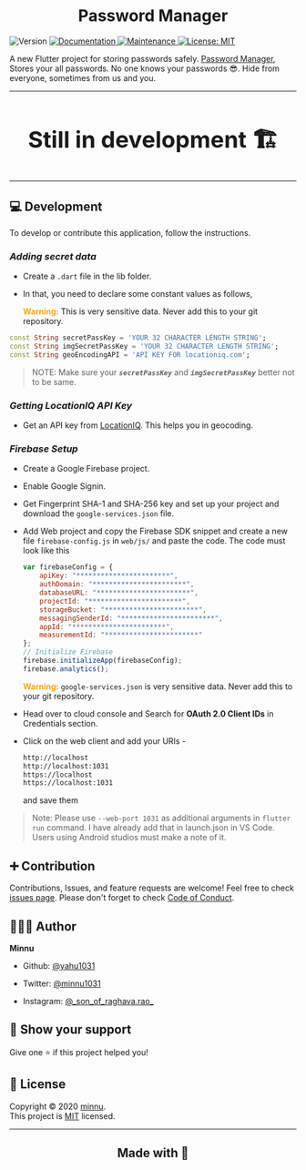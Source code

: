 <h1 align="center">Password Manager</h1>

<p>
  <img alt="Version" src="https://img.shields.io/badge/version-2.5.0--alpha-orange.svg?cacheSeconds=2592000" />
  <a href="https://github.com/yahu1031/passman#readme" target="_blank">
    <img alt="Documentation" src="https://img.shields.io/badge/documentation-no-brightgreen.svg" />
  </a>
  <a href="https://github.com/yahu1031/passman/graphs/commit-activity" target="_blank">
    <img alt="Maintenance" src="https://img.shields.io/badge/Maintained%3F-yes-green.svg" />
  </a>
  <a href="https://github.com/yahu1031/passman/blob/main/LICENSE" target="_blank">
    <img alt="License: MIT" src="https://img.shields.io/github/license/yahu1031/passman" />
  </a>
</p>

A new Flutter project for storing passwords safely. [Password Manager](https://password-magnager.web.app), Stores your all passwords. No one knows your passwords 😎. Hide from everyone, sometimes from us and you.

---

<h2 align="center" style="font-size: 40px">Still in development 🏗️</h2>

---

## 💻 Development ##

To develop or contribute this application, follow the instructions.

### _Adding secret data_ ###

- Create a `.dart` file in the lib folder.

- In that, you need to declare some constant values as follows,

    <span style="color:orange"><b>Warning:</b></span> This is very sensitive data. Never add this to your git repository.

```dart
const String secretPassKey = 'YOUR 32 CHARACTER LENGTH STRING';
const String imgSecretPassKey = 'YOUR 32 CHARACTER LENGTH STRING';
const String geoEncodingAPI = 'API KEY FOR locationiq.com';
```

> NOTE: Make sure your ***`secretPassKey`*** and ***`imgSecretPassKey`*** better not to be same.

### _Getting LocationIQ API Key_ ###

- Get an API key from [LocationIQ](https://my.locationiq.com/dashboard#accesstoken). This helps you in geocoding.

### _Firebase Setup_ ###

- Create a Google Firebase project.

- Enable Google Signin.

- Get Fingerprint SHA-1 and SHA-256 key and set up your project and download the `google-services.json` file.

- Add Web project and copy the Firebase SDK snippet and create a new file `firebase-config.js` in `web/js/` and paste the code. The code must look like this

    ```js
    var firebaseConfig = {
        apiKey: "***********************",
        authDomain: "***********************",
        databaseURL: "***********************",
        projectId: "***********************",
        storageBucket: "***********************",
        messagingSenderId: "***********************",
        appId: "***********************",
        measurementId: "***********************"
    };
    // Initialize Firebase
    firebase.initializeApp(firebaseConfig);
    firebase.analytics();
    ```

    <span style="color:orange"><b>Warning:</b></span> `google-services.json` is very sensitive data. Never add this to your git repository.

- Head over to cloud console and Search for **OAuth 2.0 Client IDs** in Credentials section.

- Click on the web client and add your URIs -

    ```txt
    http://localhost
    http://localhost:1031
    https://localhost
    https://localhost:1031
    ```

    and save them

> Note: Please use `--web-port 1031` as additional arguments in `flutter run` command. I have already add that in launch.json in VS Code. Users using Android studios must make a note of it.

## ➕ Contribution ##

Contributions, Issues, and feature requests are welcome!
Feel free to check [issues page](https://github.com/passman/issues/). Please don't forget to check [Code of Conduct](https://github.com/yahu1031).

## 👨🏻‍💻 Author ##

**Minnu**

- Github: [@yahu1031](https://github.com/yahu1031)

- Twitter: [@minnu1031](https://twitter.com/minnu1031)

- Instagram: [@\_son_of_raghava.rao\_](https://instagram.com/_son_of_raghava.rao_/)

## 💪 Show your support ##

Give one ⭐️ if this project helped you!

## 📝 License ##

Copyright © 2020 [minnu](https://github.com/yahu1031).<br />
This project is [MIT](https://github.com/yahu1031/passman/blob/main/LICENSE) licensed.

---

<h2 align="center">Made with 💚</h2>
